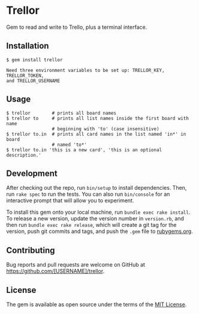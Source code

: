 # Trellor

Gem to read and write to Trello, plus a terminal interface.

## Installation

    $ gem install trellor

    Need three environment variables to be set up: TRELLOR_KEY, TRELLOR_TOKEN,
    and TRELLOR_USERNAME

## Usage

    $ trellor        # prints all board names
    $ trellor to     # prints all list names inside the first board with name
                     # beginning with 'to' (case insensitive)
    $ trellor to.in  # prints all card names in the list named 'in*' in board
                     # named 'to*'
    $ trellor to.in 'this is a new card', 'this is an optional description.'

## Development

After checking out the repo, run `bin/setup` to install dependencies. Then, run `rake spec` to run the tests. You can also run `bin/console` for an interactive prompt that will allow you to experiment.

To install this gem onto your local machine, run `bundle exec rake install`. To release a new version, update the version number in `version.rb`, and then run `bundle exec rake release`, which will create a git tag for the version, push git commits and tags, and push the `.gem` file to [rubygems.org](https://rubygems.org).

## Contributing

Bug reports and pull requests are welcome on GitHub at https://github.com/[USERNAME]/trellor.


## License

The gem is available as open source under the terms of the [MIT License](http://opensource.org/licenses/MIT).

